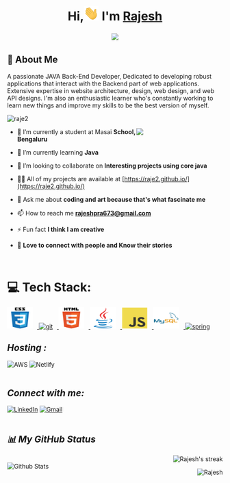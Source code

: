 <h1 align="center"> Hi,<img style="width: 35px;" src="https://raw.githubusercontent.com/ABSphreak/ABSphreak/master/gifs/Hi.gif" alt=""> I'm <a href=(https://www.linkedin.com/in/rajesh-pradhan-8627b8231/)" target="_blank"> Rajesh </a></h1>
<h3 align="center"> <img src="https://readme-typing-svg.herokuapp.com?color=00FFFF&lines=Java+Backend+Developer+%3A)" /> </h3>
 
## 🚀 About Me
 
 
A passionate JAVA Back-End Developer, Dedicated to developing robust applications that interact with the Backend part of web applications. Extensive expertise in website architecture, design, web design, and web API designs. I'm also an enthusiastic learner who's constantly working to learn new things and improve my skills to be the best version of myself. 
<p align="left"> <img src="https://komarev.com/ghpvc/?username=raje2&label=Profile%20views&color=0e75b6&style=flat" alt="raje2" /> </p>
<img src="https://cdn.filestackcontent.com/efbSR18hT5uRKuo0zoMA" align="right" width="40%"/>
 
- 🔭 I’m currently a student at Masai **School, Bengaluru**
 
- 🌱 I’m currently learning **Java**
 
- 👯 I’m looking to collaborate on **Interesting projects using core java**
 
- 👨‍💻 All of my projects are available at [https://raje2.github.io/](https://raje2.github.io/)
 
- 💬 Ask me about **coding and art because that's what fascinate me**
 
- 📫 How to reach me **rajeshpra673@gmail.com**
 
- ⚡ Fun fact **I think I am creative**
 
 - 👯 **Love to connect with people and Know their stories**
 
 <br>


 # 💻 Tech Stack:
<p align="left"> <a href="https://www.w3schools.com/css/" target="_blank" rel="noreferrer"> <img src="https://raw.githubusercontent.com/devicons/devicon/master/icons/css3/css3-original-wordmark.svg" alt="css3"height="50" width="60"  style="margin-right: 10px;"/> </a> <a href="https://git-scm.com/" target="_blank" rel="noreferrer"> <img src="https://www.vectorlogo.zone/logos/git-scm/git-scm-icon.svg" alt="git"height="50" width="60" style="margin-right: 10px;"/> </a> <a href="https://www.w3.org/html/" target="_blank" rel="noreferrer"> <img src="https://raw.githubusercontent.com/devicons/devicon/master/icons/html5/html5-original-wordmark.svg" alt="html5" height="50" width="60" style="margin-right: 10px;"/> </a> <a href="https://www.java.com" target="_blank" rel="noreferrer"> <img src="https://raw.githubusercontent.com/devicons/devicon/master/icons/java/java-original.svg" alt="java"height="50" width="60" style="margin-right: 10px;"/> </a> <a href="https://developer.mozilla.org/en-US/docs/Web/JavaScript" target="_blank" rel="noreferrer"> <img src="https://raw.githubusercontent.com/devicons/devicon/master/icons/javascript/javascript-original.svg" alt="javascript"height="50" width="60" style="margin-right: 10px;"/> </a> <a href="https://www.mysql.com/" target="_blank" rel="noreferrer"> <img src="https://raw.githubusercontent.com/devicons/devicon/master/icons/mysql/mysql-original-wordmark.svg" alt="mysql" height="50" width="60" style="margin-right: 10px;"/> </a> <a href="https://spring.io/" target="_blank" rel="noreferrer"> <img src="https://www.vectorlogo.zone/logos/springio/springio-icon.svg" alt="spring" height="50" width="60" style="margin-right: 10px;"/> </a> </p>

<!-- <h3 align="left">Hosting :</h3> -->
<h2 align="left"><i>Hosting :</i></h2>
<div align="left">
  <img alt="AWS" src="https://img.shields.io/badge/Amazon_AWS-FF9900?style=for-the-badge&logo=amazonaws&logoColor=white"/>
  <img alt="Netlify" src="https://img.shields.io/badge/Netlify-00C7B7?style=for-the-badge&logo=netlify&logoColor=white"/>
</div><br/>

<!-- <h3 align="left">Connect with me:</h3> -->
<h2 align="left"><i>Connect with me:</i></h2>
<div align="left">
  <a href="www.linkedin.com/in/rajesh-pradhan-8627b8231/"><img alt="LinkedIn" src="https://img.shields.io/badge/linkedin-%230077B5.svg?style=for-the-badge&logo=linkedin&logoColor=white"/></a>
  <a href="mailto:rajeshpra673@gmail.com"><img alt="Gmail" src="https://img.shields.io/badge/Gmail-D14836?style=for-the-badge&logo=gmail&logoColor=white"/></a>
</div>

<br>
<!-- <h2 align="center">📊 My Github Stats</h2>


<div>
  <img align="left" src="https://github-readme-streak-stats.herokuapp.com/?user=raje2&theme=indian-flag" alt="Rajesh" height="250px" width="45%" />
  <img align="right" src="https://github-readme-stats.vercel.app/api?username=raje2&theme=flag-india&show_icons=true&count_private=true" alt="Github Stats" height="255px" width="45%"/>
</div>
  
</br>  

<div>
  <img align="left" src="https://github-readme-stats.vercel.app/api/top-langs/?username=raje2&layout=default&langs_count=8&hide=&theme=indian-flag" alt="Rajesh" height="275px" width="30%"/>
  <img align="right" src="https://activity-graph.herokuapp.com/graph?username=raje2&bg_color=ffffff&color=000080&line=138808&point=ff9933&area=true" height="275px" width="65%"/>
</div> -->


<!-- ==============================================================================================================-->

<h2><i>📊 My GitHub Status</i></h2>
 <div align="right">
<img alt="Rajesh's streak" src="https://github-readme-streak-stats.herokuapp.com/?user=raje2&theme=highcontrast&hide_border=true"/>
</div>

<!--  <p> <img align="left"  src="https://github-readme-stats.vercel.app/api?username=raje2&show_icons=true&locale=en&theme=dark" alt="Rajesh"  height="170" /></p> -->

<img align="left" src="https://github-readme-stats.vercel.app/api?username=raje2&theme=highcontrast&show_icons=true&count_private=true" alt="Github Stats" height="170" />

<p> <img align="right" src="https://github-readme-stats.vercel.app/api/top-langs?username=raje2&show_icons=true&locale=en&layout=compact&theme=dark" alt="Rajesh" height="180"  /> </p> 

<div>
  <br> <br>
<!-- <img src="https://activity-graph.herokuapp.com/graph?username=raje2&theme=xcode" height ="300"/> -->
</div>

